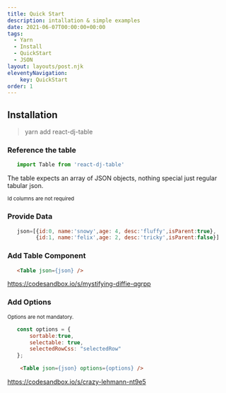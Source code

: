 ```yaml
---
title: Quick Start
description: intallation & simple examples
date: 2021-06-07T00:00:00+00:00
tags:
  - Yarn
  - Install
  - QuickStart
  - JSON
layout: layouts/post.njk
eleventyNavigation:
    key: QuickStart
order: 1
---
```


## Installation

>yarn add react-dj-table

### Reference the table
```js
   import Table from 'react-dj-table'
```
The table expects an array of JSON objects, nothing special just regular tabular json.

<sub>Id columns are not required</sub>

### Provide Data
 ```js
    json=[{id:0, name:'snowy',age: 4, desc:'fluffy',isParent:true},
          {id:1, name:'felix',age: 2, desc:'tricky',isParent:false}]
```
### Add Table Component
```html
   <Table json={json} />
```

https://codesandbox.io/s/mystifying-diffie-qgrpp

### Add Options
<sub>Options are not mandatory.</sub>

 ```js
    const options = {
        sortable:true,
        selectable: true,
        selectedRowCss: "selectedRow"
    };

```
```html
    <Table json={json} options={options} />
```

https://codesandbox.io/s/crazy-lehmann-nt9e5

